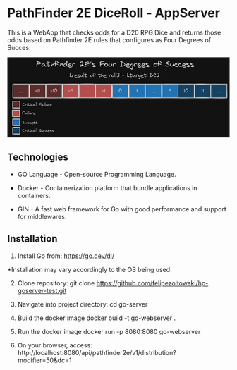 # PathFinder 2E DiceRoll - AppServer

This is a WebApp that checks odds for a D20 RPG Dice and returns those odds based on
Pathfinder 2E rules that configures as Four Degrees of Succes:

<img src="image.png" alt="Pathfing deegres of success">

## Technologies

- GO Language - Open-source Programming Language.

- Docker - Containerization platform that bundle applications in containers.

- GIN - A fast web framework for Go with good performance and support for middlewares.

## Installation

1. Install Go from:
  https://go.dev/dl/

  *Installation may vary accordingly to the OS being used.

2. Clone repository:
  git clone https://github.com/felipezoltowski/hp-goserver-test.git

2. Navigate into project directory:
  cd go-server

3. Build the docker image
  docker build -t go-webserver .

5. Run the docker image
  docker run -p 8080:8080 go-webserver

6. On your browser, access:
  http://localhost:8080/api/pathfinder2e/v1/distribution?modifier=50&dc=1
